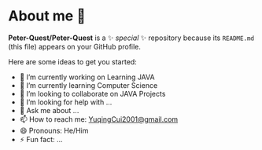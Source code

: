 # About me 👋


**Peter-Quest/Peter-Quest** is a ✨ _special_ ✨ repository because its `README.md` (this file) appears on your GitHub profile.

Here are some ideas to get you started:

- 🔭 I’m currently working on Learning JAVA
- 🌱 I’m currently learning Computer Science
- 👯 I’m looking to collaborate on JAVA Projects
- 🤔 I’m looking for help with ...
- 💬 Ask me about ...
- 📫 How to reach me: YuqingCui2001@gmail.com
- 😄 Pronouns: He/Him
- ⚡ Fun fact: ...

